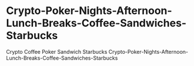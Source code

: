 # Crypto-Poker-Nights-Afternoon-Lunch-Breaks-Coffee-Sandwiches-Starbucks
Crypto Coffee Poker Sandwich Starbucks Crypto-Poker-Nights-Afternoon-Lunch-Breaks-Coffee-Sandwiches-Starbucks
